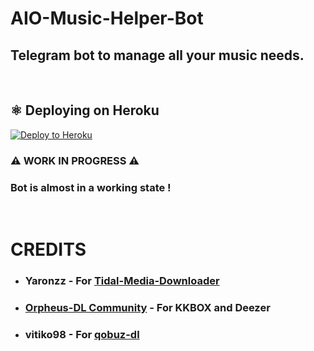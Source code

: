 # AIO-Music-Helper-Bot
## Telegram bot to manage all your music needs.
<br>

## ⚛️ Deploying on Heroku

<p><a href="https://dashboard.heroku.com/new?button-url=https%3A%2F%2Fgithub.com%2F&template=https://github.com/MKA2025/AIO-Latest"> <img src="https://img.shields.io/badge/Deploy%20To%20Heroku-blueviolet?style=for-the-badge&logo=heroku" alt="Deploy to Heroku" /></a></p>

### ⚠️ WORK IN PROGRESS ⚠️
### Bot is almost in a working state !
<br>

# CREDITS
- ### Yaronzz - For [Tidal-Media-Downloader](https://github.com/yaronzz/Tidal-Media-Downloader)
- ### [Orpheus-DL Community](https://github.com/yarrm80s/orpheusdl) - For KKBOX and Deezer 
- ### vitiko98 - For [qobuz-dl](https://github.com/vitiko98/qobuz-dl)
